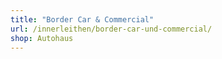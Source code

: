 ```yaml
---
title: "Border Car & Commercial"
url: /innerleithen/border-car-und-commercial/
shop: Autohaus
---
```

